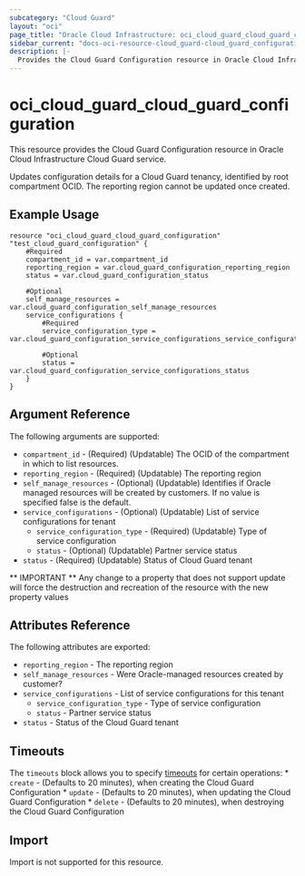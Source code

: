 ```yaml
---
subcategory: "Cloud Guard"
layout: "oci"
page_title: "Oracle Cloud Infrastructure: oci_cloud_guard_cloud_guard_configuration"
sidebar_current: "docs-oci-resource-cloud_guard-cloud_guard_configuration"
description: |-
  Provides the Cloud Guard Configuration resource in Oracle Cloud Infrastructure Cloud Guard service
---
```


# oci_cloud_guard_cloud_guard_configuration
This resource provides the Cloud Guard Configuration resource in Oracle Cloud Infrastructure Cloud Guard service.

Updates configuration details for a Cloud Guard tenancy, identified by root compartment OCID.
The reporting region cannot be updated once created.


## Example Usage

```hcl
resource "oci_cloud_guard_cloud_guard_configuration" "test_cloud_guard_configuration" {
	#Required
	compartment_id = var.compartment_id
	reporting_region = var.cloud_guard_configuration_reporting_region
	status = var.cloud_guard_configuration_status

	#Optional
	self_manage_resources = var.cloud_guard_configuration_self_manage_resources
	service_configurations {
		#Required
		service_configuration_type = var.cloud_guard_configuration_service_configurations_service_configuration_type

		#Optional
		status = var.cloud_guard_configuration_service_configurations_status
	}
}
```

## Argument Reference

The following arguments are supported:

* `compartment_id` - (Required) (Updatable) The OCID of the compartment in which to list resources.
* `reporting_region` - (Required) (Updatable) The reporting region
* `self_manage_resources` - (Optional) (Updatable) Identifies if Oracle managed resources will be created by customers. If no value is specified false is the default. 
* `service_configurations` - (Optional) (Updatable) List of service configurations for tenant
	* `service_configuration_type` - (Required) (Updatable) Type of service configuration
	* `status` - (Optional) (Updatable) Partner service status
* `status` - (Required) (Updatable) Status of Cloud Guard tenant


** IMPORTANT **
Any change to a property that does not support update will force the destruction and recreation of the resource with the new property values

## Attributes Reference

The following attributes are exported:

* `reporting_region` - The reporting region
* `self_manage_resources` - Were Oracle-managed resources created by customer? 
* `service_configurations` - List of service configurations for this tenant
	* `service_configuration_type` - Type of service configuration
	* `status` - Partner service status
* `status` - Status of the Cloud Guard tenant

## Timeouts

The `timeouts` block allows you to specify [timeouts](https://registry.terraform.io/providers/oracle/oci/latest/docs/guides/changing_timeouts) for certain operations:
	* `create` - (Defaults to 20 minutes), when creating the Cloud Guard Configuration
	* `update` - (Defaults to 20 minutes), when updating the Cloud Guard Configuration
	* `delete` - (Defaults to 20 minutes), when destroying the Cloud Guard Configuration


## Import

Import is not supported for this resource.

